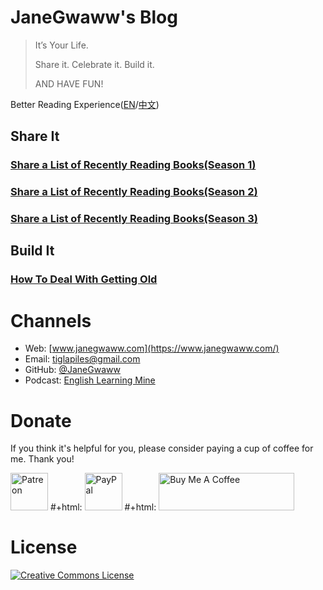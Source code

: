 

# JaneGwaww's Blog

> It’s Your Life.
> 
> Share it. Celebrate it. Build it.
> 
> AND HAVE FUN!

Better Reading Experience([EN](https://www.janegwaww.com/README.en.html)/[中文](https://www.janegwaww.com))


## Share It


### [Share a List of Recently Reading Books(Season 1)](./src/share_it/recent_reading.en.md)


### [Share a List of Recently Reading Books(Season 2)](./src/share_it/recent_reading2.en.md)


### [Share a List of Recently Reading Books(Season 3)](./src/share_it/recent_reading3.en.md)


## Build It


### [How To Deal With Getting Old](./src/build_it/how_face_midnight.md)


# Channels

-   Web: [www.janegwaww.com](https://www.janegwaww.com/)
-   Email: [tiglapiles@gmail.com](mailto:tiglapiles@gmail.com)
-   GitHub: [@JaneGwaww](https://github.com/janegwaww)
-   Podcast: [English Learning Mine](https://podcast.janegwaww.com/)


# Donate

If you think it's helpful for you, please consider paying a cup of coffee for me. Thank you!

<a href="https://www.patreon.com/janegwaww"><img src="https://upload.wikimedia.org/wikipedia/commons/thumb/5/5a/Patreon_logomark.svg/512px-Patreon_logomark.svg.png?20170614162828" alt="Patreon" style="height: 60px !important;" ></a> #+html: <a href="https://paypal.me/janegwaww"><img src="https://www.paypalobjects.com/paypal-ui/logos/svg/paypal-color.svg" alt="PayPal" style="height: 60px !important;" ></a> #+html: <a href="https://www.buymeacoffee.com/JaneGwaww" target="_blank"><img src="https://cdn.buymeacoffee.com/buttons/v2/default-yellow.png" alt="Buy Me A Coffee" style="height: 60px !important;width: 217px !important;" ></a>


# License

<a rel="license" href="http://creativecommons.org/licenses/by-nc-sa/4.0/"><img alt="Creative Commons License" style="border-width:0" src="https://i.creativecommons.org/l/by-nc-sa/4.0/88x31.png" /></a>

